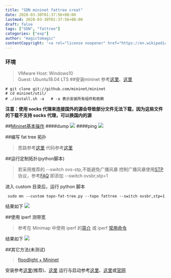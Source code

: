 ```yaml
---
title: "SDN mininet fattree creat"
date: 2020-03-30T01:37:56+08:00
lastmod: 2020-03-30T01:37:56+08:00
draft: false
tags: ["SDN", "fattree"]
categories: ["exp"]
author: "magictomagic"
contentCopyright: '<a rel="license noopener" href="https://en.wikipedia.org/wiki/Wikipedia:Text_of_Creative_Commons_Attribution-ShareAlike_3.0_Unported_License" target="_blank">Creative Commons Attribution-ShareAlike License</a>'
---
```


### 环境
>VMware
Host: Windows10    
Guest: Ubuntu18.04 LTS
##安装mininet
>参考[这里][1]、[这里][11]
```shell
# git clone git://github.com/mininet/mininet
# cd mininet/util/
# ./install.sh -a   # -a 表示安装所有组件和依赖
```
**注意：使用 socks 代理来连接国外的源会导致部分文件无法下载，因为这些文件的下载不支持 socks 代理，可以换国内的源**

##[Mininet基本操作][16]
####dump
![](https://i.loli.net/2020/03/29/JBATHlzCIfjcFq4.png)
####ping
![](https://i.loli.net/2020/03/29/1lspcemTCPG6YoO.png)


##编写 fat tree 拓扑
>思路参考[这里][2]
代码参考[这里][3]

##运行定制拓扑(python脚本)
>若采用推荐的 --switch ovs-stp,不能避免广播风暴
控制广播风暴使用[STP][12]协议，参考[FAQ][10]
即添加 --switch ovsbr,stp=1

进入 custom 目录后，运行 python 脚本
```shell
 sudo mn --custom topo-fat-tree.py --topo fattree --switch ovsbr,stp=1
```
结果如下
![](https://i.loli.net/2020/03/29/cCazhGvf2mI43x5.png)

##使用 iperf 测带宽
>参考在 Minimap 中使用 iperf 的[简介][14]
或 iperf [常用命令][13]

结果如下
![](https://i.loli.net/2020/03/29/wk34cXpZbx5sFdH.png)



##其它方法(未测试)
>[floodlight + Mininet][9]

安装参考[这里][4](推荐)、[这里][5]
运行与启动参考[这里][6]、[这里][7]或[官网][8]

[1]:https://www.linuxprobe.com/sdn-mininet.html
[2]:http://roan.logdown.com/posts/191753-sdn-lab-2-use-mininet-create-fat-tree-topology
[3]:https://github.com/howar31/MiniNet/blob/master/topo-fat-tree.py
[4]:https://henulwj.github.io/2016/11/08/floodlight-install-use/
[5]:https://www.cnblogs.com/luckyguy/p/4062313.html
[6]:https://blog.csdn.net/qq_15437629/article/details/45766583
[7]:https://www.sdnlab.com/2909.html
[8]:https://floodlight.atlassian.net/wiki/spaces/floodlightcontroller/pages/1343544/Installation+Guide
[9]:https://blog.csdn.net/alex1997222/article/details/88881286
[10]:https://github.com/mininet/mininet/wiki/FAQ#openflow-versions
[11]:https://www.ibm.com/developerworks/cn/cloud/library/1404_luojun_sdnmininet/
[12]:https://zh.wikipedia.org/wiki/%E7%94%9F%E6%88%90%E6%A0%91%E5%8D%8F%E8%AE%AE
[13]:https://man.linuxde.net/iperf
[14]:https://blog.csdn.net/Limexc/article/details/82899856
[16]:https://blog.csdn.net/ten_sory/article/details/79593554
